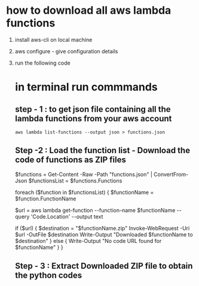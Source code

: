 # how to download all aws lambda functions

1.  install aws-cli on local machine
2.  aws configure - give configuration details
3.  run the following code

    # in terminal run commmands

    ## step - 1 : to get json file containing all the lambda functions from your aws account

        aws lambda list-functions --output json > functions.json

    ## Step -2 : Load the function list - Download the code of functions as ZIP files

    $functions = Get-Content -Raw -Path "functions.json" | ConvertFrom-Json
    $functionsList = $functions.Functions

    foreach ($function in $functionsList) {
    $functionName = $function.FunctionName

    $url = aws lambda get-function --function-name $functionName --query 'Code.Location' --output text

    if ($url) {
        $destination = "$functionName.zip"
    Invoke-WebRequest -Uri $url -OutFile $destination
    Write-Output "Downloaded $functionName to $destination"
    } else {
    Write-Output "No code URL found for $functionName"
    }
    }

    ## Step - 3 : Extract Downloaded ZIP file to obtain the python codes
